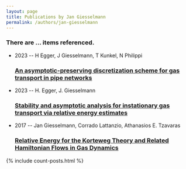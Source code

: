 ```yaml
---
layout: page
title: Publications by Jan Giesselmann
permalink: /authors/jan-giesselmann
---
```


<h3 id="number-posts">There are ... items referenced.</h3>
<ul class="post-list">
<li><span class='post-meta'>2023 -- H Egger, J Giesselmann, T Kunkel, N Philippi</span><h3><a class='post-link' href="{{ site.baseurl }}/an-asymptotic-preserving-discretization-scheme-for-gas-transport-in-pipe-networks">An asymptotic-preserving discretization scheme for gas transport in pipe networks</a></h3></li>
<li><span class='post-meta'>2023 -- H. Egger, J. Giesselmann</span><h3><a class='post-link' href="{{ site.baseurl }}/stability-and-asymptotic-analysis-for-instationary-gas-transport-via-relative-energy-estimates">Stability and asymptotic analysis for instationary gas transport via relative energy estimates</a></h3></li>
<li><span class='post-meta'>2017 -- Jan Giesselmann, Corrado Lattanzio, Athanasios E. Tzavaras</span><h3><a class='post-link' href="{{ site.baseurl }}/relative-energy-for-the-korteweg-theory-and-related-hamiltonian-flows-in-gas-dynamics">Relative Energy for the Korteweg Theory and Related Hamiltonian Flows in Gas Dynamics</a></h3></li>

</ul>
{% include count-posts.html %}
